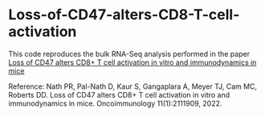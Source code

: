 # Loss-of-CD47-alters-CD8-T-cell-activation

This code reproduces the bulk RNA-Seq analysis performed in the paper [Loss of CD47 alters CD8+ T cell activation in vitro and immunodynamics in mice](https://www.tandfonline.com/doi/full/10.1080/2162402X.2022.2111909)

Reference: Nath PR, Pal-Nath D, Kaur S, Gangaplara A, Meyer TJ, Cam MC, Roberts DD. Loss of CD47 alters CD8+ T cell activation in vitro and immunodynamics in mice. Oncoimmunology 11(1):2111909, 2022. 

